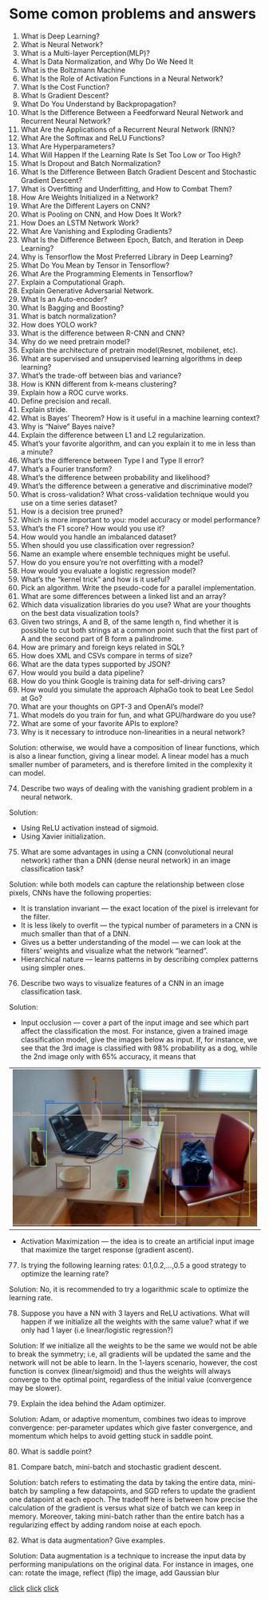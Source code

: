 Some comon problems and answers
=================================

1. What is Deep Learning?
2. What is Neural Network?
3. What is a Multi-layer Perception(MLP)?
4. What Is Data Normalization, and Why Do We Need It
5. What is the Boltzmann Machine
6. What Is the Role of Activation Functions in a Neural Network?
7. What Is the Cost Function?
8. What Is Gradient Descent?
9. What Do You Understand by Backpropagation?
10. What Is the Difference Between a Feedforward Neural Network and Recurrent Neural Network?
11. What Are the Applications of a Recurrent Neural Network (RNN)?
12. What Are the Softmax and ReLU Functions?
13. What Are Hyperparameters?
14. What Will Happen If the Learning Rate Is Set Too Low or Too High?
15. What Is Dropout and Batch Normalization?
16. What Is the Difference Between Batch Gradient Descent and Stochastic Gradient Descent?
17. What is Overfitting and Underfitting, and How to Combat Them?
18. How Are Weights Initialized in a Network?
19. What Are the Different Layers on CNN?
20. What is Pooling on CNN, and How Does It Work?
21. How Does an LSTM Network Work?
22. What Are Vanishing and Exploding Gradients?
23. What Is the Difference Between Epoch, Batch, and Iteration in Deep Learning?
24. Why is Tensorflow the Most Preferred Library in Deep Learning?
25. What Do You Mean by Tensor in Tensorflow?
26. What Are the Programming Elements in Tensorflow?
27. Explain a Computational Graph.
28. Explain Generative Adversarial Network.
29. What Is an Auto-encoder?
30. What Is Bagging and Boosting?
31. What is batch normalization?
32. How does YOLO work?
33. What is the difference between R-CNN and CNN?
34. Why do we need pretrain model?
35. Explain the architecture of pretrain model(Resnet, mobilenet, etc).
36. What are supervised and unsupervised learning algorithms in deep learning?
37. What’s the trade-off between bias and variance?
38. How is KNN different from k-means clustering?
39. Explain how a ROC curve works.
40. Define precision and recall.
41. Explain stride.
42. What is Bayes’ Theorem? How is it useful in a machine learning context?
43. Why is “Naive” Bayes naive?
44. Explain the difference between L1 and L2 regularization.
45. What’s your favorite algorithm, and can you explain it to me in less than a minute?
46. What’s the difference between Type I and Type II error?
47. What’s a Fourier transform?
48. What’s the difference between probability and likelihood?
49. What’s the difference between a generative and discriminative model?
50. What is cross-validation? What cross-validation technique would you use on a time series dataset?
51. How is a decision tree pruned?
52. Which is more important to you: model accuracy or model performance?
53. What’s the F1 score? How would you use it?
54. How would you handle an imbalanced dataset?
55. When should you use classification over regression?
56. Name an example where ensemble techniques might be useful.
57. How do you ensure you’re not overfitting with a model?
58. How would you evaluate a logistic regression model?
59. What’s the “kernel trick” and how is it useful?
60. Pick an algorithm. Write the pseudo-code for a parallel implementation.
61. What are some differences between a linked list and an array?
62. Which data visualization libraries do you use? What are your thoughts on the best data visualization tools?
63. Given two strings, A and B, of the same length n, find whether it is possible to cut both strings at a common point such that the first part of A and the second part  of B form a palindrome.
64. How are primary and foreign keys related in SQL?
65. How does XML and CSVs compare in terms of size?
66. What are the data types supported by JSON? 
67. How would you build a data pipeline?
68. How do you think Google is training data for self-driving cars?
69. How would you simulate the approach AlphaGo took to beat Lee Sedol at Go?
70. What are your thoughts on GPT-3 and OpenAI’s model?
71. What models do you train for fun, and what GPU/hardware do you use?
72. What are some of your favorite APIs to explore? 
73. Why is it necessary to introduce non-linearities in a neural network?

Solution: otherwise, we would have a composition of linear functions, which is also a linear function, giving a linear model. A linear model has a much smaller number of parameters, and is therefore limited in the complexity it can model.

74. Describe two ways of dealing with the vanishing gradient problem in a neural network.

Solution:

* Using ReLU activation instead of sigmoid.
* Using Xavier initialization.

75. What are some advantages in using a CNN (convolutional neural network) rather than a DNN (dense neural network) in an image classification task?

Solution: while both models can capture the relationship between close pixels, CNNs have the following properties:

* It is translation invariant — the exact location of the pixel is irrelevant for the filter.
* It is less likely to overfit — the typical number of parameters in a CNN is much smaller than that of a DNN.
* Gives us a better understanding of the model — we can look at the filters’ weights and visualize what the network “learned”.
* Hierarchical nature — learns patterns in by describing complex patterns using simpler ones.

76. Describe two ways to visualize features of a CNN in an image classification task.

Solution:

* Input occlusion — cover a part of the input image and see which part affect the classification the most. For instance, given a trained image classification model, give the images below as input. If, for instance, we see that the 3rd image is classified with 98% probability as a dog, while the 2nd image only with 65% accuracy, it means that

<table border="0">
   <tr>
      <td>
      <img src="./src/img/ob1.jpg" width="100%" />
      </td>
   </tr>
   </table>


* Activation Maximization — the idea is to create an artificial input image that maximize the target response (gradient ascent).

77. Is trying the following learning rates: 0.1,0.2,…,0.5 a good strategy to optimize the learning rate?

Solution: No, it is recommended to try a logarithmic scale to optimize the learning rate.

78. Suppose you have a NN with 3 layers and ReLU activations. What will happen if we initialize all the weights with the same value? what if we only had 1 layer (i.e linear/logistic regression?)

Solution: If we initialize all the weights to be the same we would not be able to break the symmetry; i.e, all gradients will be updated the same and the network will not be able to learn. In the 1-layers scenario, however, the cost function is convex (linear/sigmoid) and thus the weights will always converge to the optimal point, regardless of the initial value (convergence may be slower).

79. Explain the idea behind the Adam optimizer.

Solution: Adam, or adaptive momentum, combines two ideas to improve convergence: per-parameter updates which give faster convergence, and momentum which helps to avoid getting stuck in saddle point.

80. What is saddle point?


81. Compare batch, mini-batch and stochastic gradient descent.

Solution: batch refers to estimating the data by taking the entire data, mini-batch by sampling a few datapoints, and SGD refers to update the gradient one datapoint at each epoch. The tradeoff here is between how precise the calculation of the gradient is versus what size of batch we can keep in memory. Moreover, taking mini-batch rather than the entire batch has a regularizing effect by adding random noise at each epoch.

82. What is data augmentation? Give examples.

Solution: Data augmentation is a technique to increase the input data by performing manipulations on the original data. For instance in images, one can: rotate the image, reflect (flip) the image, add Gaussian blur






[click](https://www.simplilearn.com/tutorials/deep-learning-tutorial/deep-learning-interview-questions)
[click](https://www.springboard.com/blog/machine-learning-interview-questions/)
[click](https://towardsdatascience.com/50-deep-learning-interview-questions-part-1-2-8bbc8a00ec61)
